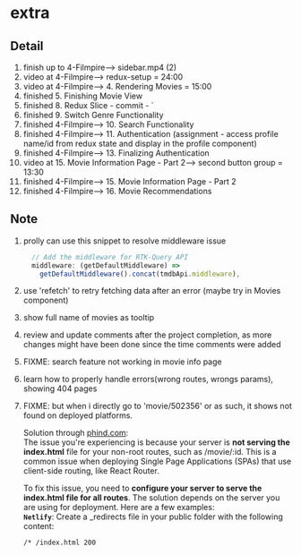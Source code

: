 # extra

## Detail

1. finish up to 4-Filmpire--> sidebar.mp4 (2)
2. video at 4-Filmpire--> redux-setup = 24:00
3. video at 4-Filmpire--> 4. Rendering Movies = 15:00
4. finished 5. Finishing Movie View
5. finished 8. Redux Slice - commit - `
5. finished 9. Switch Genre Functionality
6. finished 4-Filmpire--> 10. Search Functionality
7. finished 4-Filmpire--> 11. Authentication (assignment - access profile name/id from redux state and display in the profile component)
8. finished 4-Filmpire--> 13. Finalizing Authentication
9. video at 15. Movie Information Page - Part 2--> second button group = 13:30
10. finished 4-Filmpire--> 15. Movie Information Page - Part 2
11. finished 4-Filmpire--> 16. Movie Recommendations

## Note

1. prolly can use this snippet to resolve middleware issue

    ```js
      // Add the middleware for RTK-Query API
      middleware: (getDefaultMiddleware) =>
        getDefaultMiddleware().concat(tmdbApi.middleware),
    ```

2. use 'refetch' to retry fetching data after an error (maybe try in Movies component)

3. show full name of movies as tooltip

4. review and update comments after the project completion, as more changes might have been done since the time comments were added

5. FIXME: search feature not working in movie info page

6. learn how to properly handle errors(wrong routes, wrongs params), showing 404 pages

7. FIXME: but when i directly go to 'movie/502356' or as such, it shows not found on deployed platforms.

    Solution through [phind.com]():  
    The issue you're experiencing is because your server is **not serving the index.html** file for your non-root routes, such as /movie/:id. This is a common issue when deploying Single Page Applications (SPAs) that use client-side routing, like React Router.

    To fix this issue, you need to **configure your server to serve the index.html file for all routes**. The solution depends on the server you are using for deployment. Here are a few examples:  
    **`Netlify`**: Create a _redirects file in your public folder with the following content:

    ```
    /* /index.html 200
    ```
